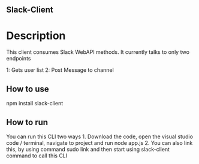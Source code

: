 ## Slack-Client


# Description
This client consumes Slack WebAPI methods. It currently talks to only two endpoints

1: Gets user list
2: Post Message to channel

## How to use

npm install slack-client

## How to run

You can run this CLI two ways
    1. Download the code, open the visual studio code / terminal, navigate to project and run node app.js
    2. You can also link this, by using command sudo link and then start using slack-client command to call this CLI